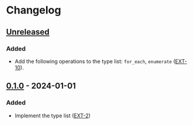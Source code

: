# Changelog

## [Unreleased]

### Added

- Add the following operations to the type list: `for_each`, `enumerate` ([EXT-10](https://github.com/isnullxbh/ext/issues/10)).

## [0.1.0] - 2024-01-01

### Added

- Implement the type list ([EXT-2](https://github.com/isnullxbh/ext/issues/2))

[unreleased]: https://github.com/isnullxbh/ext/compare/v0.1.0...HEAD
[0.1.0]: https://github.com/isnullxbh/ext/releases/tag/v0.1.0
